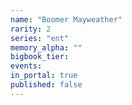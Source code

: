 ```yaml
---
name: "Boomer Mayweather"
rarity: 2
series: "ent"
memory_alpha: ""
bigbook_tier:
events:
in_portal: true
published: false
---
```

